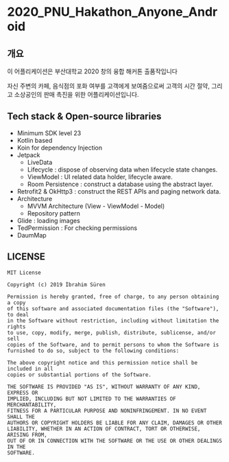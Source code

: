 # 2020_PNU_Hakathon_Anyone_Android

## 개요

이 어플리케이션은 부산대학교 2020 창의 융합 해커톤 출품작입니다

자신 주변의 카페, 음식점의 포화 여부를 고객에게 보여줌으로써 고객의 시간 절약, 그리고 소상공인의 판매 촉진을 위한 어플리케이션입니다.

## Tech stack & Open-source libraries

- Minimum SDK level 23
- Kotlin based
- Koin for dependency Injection
- Jetpack
  - LiveData
  - Lifecycle : dispose of observing data when lifecycle state changes.
  - ViewModel : UI related data holder, lifecycle aware.
  - Room Persistence : construct a database using the abstract layer.
- Retrofit2 & OkHttp3 : construct the REST APIs and paging network data.
- Architecture
  - MVVM Architecture (View - ViewModel - Model)
  - Repository pattern
- Glide : loading images
- TedPermission : For checking permissions
- DaumMap


## LICENSE

```
MIT License

Copyright (c) 2019 İbrahim Süren

Permission is hereby granted, free of charge, to any person obtaining a copy
of this software and associated documentation files (the "Software"), to deal
in the Software without restriction, including without limitation the rights
to use, copy, modify, merge, publish, distribute, sublicense, and/or sell
copies of the Software, and to permit persons to whom the Software is
furnished to do so, subject to the following conditions:

The above copyright notice and this permission notice shall be included in all
copies or substantial portions of the Software.

THE SOFTWARE IS PROVIDED "AS IS", WITHOUT WARRANTY OF ANY KIND, EXPRESS OR
IMPLIED, INCLUDING BUT NOT LIMITED TO THE WARRANTIES OF MERCHANTABILITY,
FITNESS FOR A PARTICULAR PURPOSE AND NONINFRINGEMENT. IN NO EVENT SHALL THE
AUTHORS OR COPYRIGHT HOLDERS BE LIABLE FOR ANY CLAIM, DAMAGES OR OTHER
LIABILITY, WHETHER IN AN ACTION OF CONTRACT, TORT OR OTHERWISE, ARISING FROM,
OUT OF OR IN CONNECTION WITH THE SOFTWARE OR THE USE OR OTHER DEALINGS IN THE
SOFTWARE.
```
